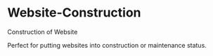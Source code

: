 # Website-Construction
 Construction of Website

Perfect for putting websites into construction or maintenance status.

